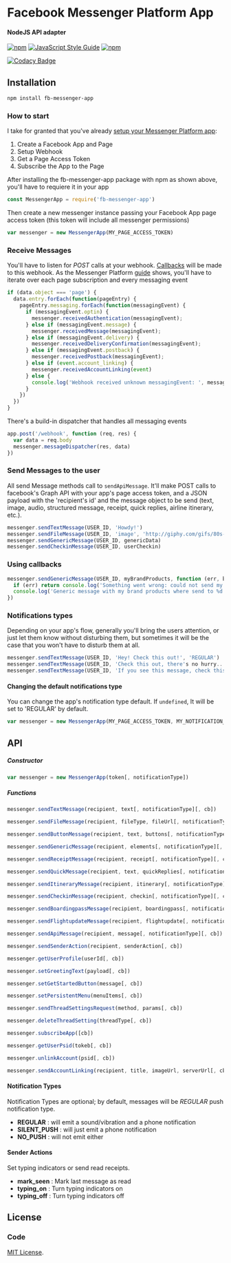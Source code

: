 # Facebook Messenger Platform App

#### NodeJS API adapter

[![npm](https://img.shields.io/npm/v/npm.svg)](https://www.npmjs.com/package/fb-messenger-app) [![JavaScript Style Guide](https://img.shields.io/badge/code%20style-standard-brightgreen.svg)](http://standardjs.com/) [![npm](https://img.shields.io/github/license/mashape/apistatus.svg)](LICENSE)

[![Codacy Badge](https://api.codacy.com/project/badge/Grade/e49cfaf866174e5fa9053cc2e894927f)](https://www.codacy.com/app/charlesaraya/fb-messenger-app?utm_source=github.com&amp;utm_medium=referral&amp;utm_content=charlesaraya/fb-messenger-app&amp;utm_campaign=Badge_Grade)

## Installation

```bash
npm install fb-messenger-app
```

### How to start

I take for granted that you've already [setup your Messenger Platform app](https://developers.facebook.com/docs/messenger-platform/quickstart):

1. Create a Facebook App and Page
2. Setup Webhook
3. Get a Page Access Token
4. Subscribe the App to the Page

After installing the fb-messenger-app package with npm as shown above, you'll have to requiere it in your app

```js
const MessengerApp = require('fb-messenger-app')
```

Then create a new messenger instance passing your Facebook App page access token (this token will include all messenger permissions)

```js
var messenger = new MessengerApp(MY_PAGE_ACCESS_TOKEN)
```

### Receive Messages

You'll have to listen for _POST_ calls at your webhook. [Callbacks](https://developers.facebook.com/docs/messenger-platform/webhook-reference#format) will be made to this webhook. As the Messenger Platform [guide](https://developers.facebook.com/docs/messenger-platform/quickstart#steps) shows, you'll have to iterate over each page subscription and every messaging event

```js
if (data.object === 'page') {
  data.entry.forEach(function(pageEntry) {
    pageEntry.messaging.forEach(function(messagingEvent) {
      if (messagingEvent.optin) {
        messenger.receivedAuthentication(messagingEvent);
      } else if (messagingEvent.message) {
        messenger.receivedMessage(messagingEvent);
      } else if (messagingEvent.delivery) {
        messenger.receivedDeliveryConfirmation(messagingEvent);
      } else if (messagingEvent.postback) {
        messenger.receivedPostback(messagingEvent);
      } else if (event.account_linking) {
        messenger.receivedAccountLinking(event)
      } else {
        console.log('Webhook received unknown messagingEvent: ', messagingEvent);
      }
    })
  })
}
```

There's a build-in dispatcher that handles all messaging events

```js 
app.post('/webhook', function (req, res) {
  var data = req.body
  messenger.messageDispatcher(res, data)
})
```

### Send Messages to the user

All send Message methods call to ```sendApiMessage```. It'll make POST calls to facebook's Graph API with your app's page access token, and a JSON payload with the 'recipient's id' and the message object to be send (text, image, audio, structured message, receipt, quick replies, airline itinerary, etc.).

```js
messenger.sendTextMessage(USER_ID, 'Howdy!')
messenger.sendFileMessage(USER_ID, 'image', 'http://giphy.com/gifs/80s-go-bots-go-bots-wiNiBviTrV6ww')
messenger.sendGenericMessage(USER_ID, genericData)
messenger.sendCheckinMessage(USER_ID, userCheckin)
```

### Using callbacks

```js
messenger.sendGenericMessage(USER_ID, myBrandProducts, function (err, body) {
  if (err) return console.log('Something went wrong: could not send my brand products')
  console.log('Generic message with my brand products where send to %d', USER_ID)
})
```

### Notifications types

Depending on your app's flow, generally you'll bring the users attention, or just let them know without disturbing them, but sometimes it will be the case that you won't have to disturb them at all.

```js
messenger.sendTextMessage(USER_ID, 'Hey! Check this out!', 'REGULAR')
messenger.sendTextMessage(USER_ID, 'Check this out, there's no hurry...', 'SILENT_PUSH')
messenger.sendTextMessage(USER_ID, 'If you see this message, check this out', 'NO_PUSH')
```

#### Changing the default notifications type

You can change the app's notification type default. If ```undefined```, It will be set to 'REGULAR' by default.

```js
var messenger = new MessengerApp(MY_PAGE_ACCESS_TOKEN, MY_NOTIFICATION_TYPE)
```

## API

##### Constructor

```js
var messenger = new MessengerApp(token[, notificationType])
```

##### Functions

```js
messenger.sendTextMessage(recipient, text[, notificationType][, cb])

messenger.sendFileMessage(recipient, fileType, fileUrl[, notificationType][, cb])

messenger.sendButtonMessage(recipient, text, buttons[, notificationType][, cb])

messenger.sendGenericMessage(recipient, elements[, notificationType][, cb])

messenger.sendReceiptMessage(recipient, receipt[, notificationType][, cb])

messenger.sendQuickMessage(recipient, text, quickReplies[, notificationType][, cb])

messenger.sendItineraryMessage(recipient, itinerary[, notificationType][, cb])

messenger.sendCheckinMessage(recipient, checkin[, notificationType][, cb])

messenger.sendBoardingpassMessage(recipient, boardingpass[, notificationType][, cb])

messenger.sendFlightupdateMessage(recipient, flightupdate[, notificationType][, cb])

messenger.sendApiMessage(recipient, message[, notificationType][, cb])

messenger.sendSenderAction(recipient, senderAction[, cb])

messenger.getUserProfile(userId[, cb])

messenger.setGreetingText(payload[, cb])

messenger.setGetStartedButton(message[, cb])

messenger.setPersistentMenu(menuItems[, cb])

messenger.sendThreadSettingsRequest(method, params[, cb])

messenger.deleteThreadSetting(threadType[, cb])

messenger.subscribeApp([cb])

messenger.getUserPsid(tokeb[, cb])

messenger.unlinkAccount(psid[, cb])

messenger.sendAccountLinking(recipient, title, imageUrl, serverUrl[, cb])
```

#### Notification Types

Notification Types are optional; by default, messages will be _REGULAR_ push notification type.
- __REGULAR__ : will emit a sound/vibration and a phone notification
- __SILENT_PUSH__ : will just emit a phone notification
- __NO_PUSH__ : will not emit either

#### Sender Actions

Set typing indicators or send read receipts.
- __mark_seen__ : Mark last message as read
- __typing_on__ : Turn typing indicators on
- __typing_off__ : Turn typing indicators off

## License

### Code

[MIT License](https://github.com/charlesaraya/fb-messenger-app/blob/master/LICENSE).
